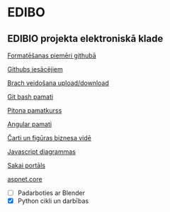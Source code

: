 # EDIBO
## EDIBIO projekta elektroniskā klade


[Formatēšanas piemēri githubā](https://help.github.com/en/github/writing-on-github/basic-writing-and-formatting-syntax)

[Githubs iesācējiem](https://product.hubspot.com/blog/git-and-github-tutorial-for-beginners)

[Brach veidošana upload/download](https://guides.github.com/activities/hello-world/)

[Git bash pamati](https://guides.github.com/introduction/git-handbook/)

[Pitona pamatkurss](https://www.py4e.com/)

[Angular pamati](https://angular.io/start)

[Čarti un figūras biznesa vidē](https://bpmn.io/)

[Javascript diagrammas](https://gojs.net/)

[Sakai portāls](https://tsugi.sakai.lv/portal)

[aspnet.core](https://docs.microsoft.com/en-us/aspnet/core/tutorials/first-mvc-app/working-with-sql?view=aspnetcore-3.1&tabs=visual-studio-code)


- [ ] Padarboties ar Blender 
- [x] Python cikli un darbības
